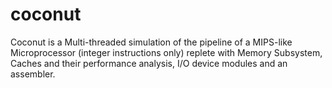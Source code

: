 # coconut
Coconut is a Multi-threaded simulation of the pipeline of a MIPS-like Microprocessor (integer instructions only) replete with Memory Subsystem, Caches and their performance analysis, I/O device modules and an assembler.
